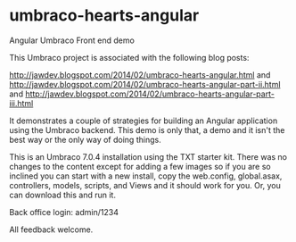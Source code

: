 umbraco-hearts-angular
======================

Angular Umbraco Front end demo

This Umbraco project is associated with the following blog posts:

http://jawdev.blogspot.com/2014/02/umbraco-hearts-angular.html
and
http://jawdev.blogspot.com/2014/02/umbraco-hearts-angular-part-ii.html
and
http://jawdev.blogspot.com/2014/02/umbraco-hearts-angular-part-iii.html

It demonstrates a couple of strategies for building an Angular application using the Umbraco backend.  This demo is only that, a demo and it isn't the best way or the only way of doing things.

This is an Umbraco 7.0.4 installation using the TXT starter kit.  There was no changes to the content except for adding a few images so if you are so inclined you can start with a new install, copy the web.config, global.asax, controllers, models, scripts, and Views and it should work for you.  Or, you can download this and run it.

Back office login:  admin/1234

All feedback welcome.
